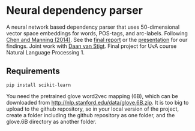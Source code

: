 # Neural dependency parser

A neural network based dependency parser that uses 50-dimensional vector space embeddings for words, POS-tags, and arc-labels. Following [Chen and Manning (2014)](literature/Chen_Manning.pdf). See the [final report](final-report.pdf) or the [presentation](presentation.pdf) for our findings. Joint work with [Daan van Stigt](https://github.com/daandouwe). Final project for UvA course Natural Language Processing 1. 

## Requirements
```
pip install scikit-learn
```
You need the pretrained glove word2vec mapping (6B), which can be downloaded from http://nlp.stanford.edu/data/glove.6B.zip. It is too big to upload to the github repository, so in your local version of the project, create a folder including the github repository as one folder, and the glove.6B directory as another folder.
